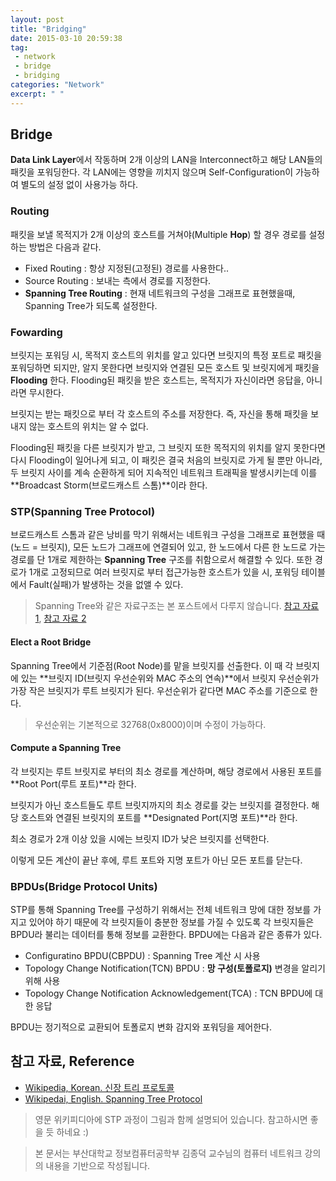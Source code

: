 ```yaml
---
layout: post
title: "Bridging"
date: 2015-03-10 20:59:38
tag:
 - network
 - bridge
 - bridging
categories: "Network"
excerpt: " "
---
```

## Bridge ##
**Data Link Layer**에서 작동하며 2개 이상의 LAN을 Interconnect하고 해당 LAN들의 패킷을 포워딩한다. 각 LAN에는 영향을 끼치지 않으며 Self-Configuration이 가능하여 별도의 설정 없이 사용가능 하다.

### Routing ###
패킷을 보낼 목적지가 2개 이상의 호스트를 거쳐야(Multiple **Hop**) 할 경우 경로를 설정하는 방법은 다음과 같다.

- Fixed Routing : 항상 지정된(고정된) 경로를 사용한다..
- Source Routing : 보내는 측에서 경로를 지정한다.
- **Spanning Tree Routing** : 현재 네트워크의 구성을 그래프로 표현했을때, Spanning Tree가 되도록 설정한다.

### Fowarding ###
브릿지는 포워딩 시, 목적지 호스트의 위치를 알고 있다면 브릿지의 특정 포트로 패킷을 포워딩하면 되지만, 알지 못한다면 브릿지와 연결된 모든 호스트 및 브릿지에게 패킷을 **Flooding** 한다. Flooding된 패킷을 받은 호스트는, 목적지가 자신이라면 응답을, 아니라면 무시한다. 

브릿지는 받는 패킷으로 부터 각 호스트의 주소를 저장한다. 즉, 자신을 통해 패킷을 보내지 않는 호스트의 위치는 알 수 없다.

Flooding된 패킷을 다른 브릿지가 받고, 그 브릿지 또한 목적지의 위치를 알지 못한다면 다시 Flooding이 일어나게 되고, 이 패킷은 결국 처음의 브릿지로 가게 될 뿐만 아니라, 두 브릿지 사이를 계속 순환하게 되어 지속적인 네트워크 트래픽을 발생시키는데 이를 **Broadcast Storm(브로드캐스트 스톰)**이라 한다.

### STP(Spanning Tree Protocol) ###
브로드캐스트 스톰과 같은 낭비를 막기 위해서는 네트워크 구성을 그래프로 표현했을 때(노드 = 브릿지), 모든 노드가 그래프에 연결되어 있고, 한 노드에서 다른 한 노드로 가는 경로를 단 1개로 제한하는 **Spanning Tree** 구조를 취함으로서 해결할 수 있다. 또한 경로가 1개로 고정되므로 여러 브릿지로 부터 접근가능한 호스트가 있을 시, 포워딩 테이블에서 Fault(실패)가 발생하는 것을 없앨 수 있다.

> Spanning Tree와 같은 자료구조는 본 포스트에서 다루지 않습니다. [참고 자료 1](http://ko.wikipedia.org/wiki/%EC%8B%A0%EC%9E%A5_%ED%8A%B8%EB%A6%AC_%ED%94%84%EB%A1%9C%ED%86%A0%EC%BD%9C), [참고 자료 2](http://ko.wikipedia.org/wiki/%EC%83%9D%EC%84%B1%EB%82%98%EB%AC%B4)

#### Elect a Root Bridge  ####
Spanning Tree에서 기준점(Root Node)를 맡을 브릿지를 선출한다. 이 때 각 브릿지에 있는 **브릿지 ID(브릿지 우선순위와 MAC 주소의 연속)**에서 브릿지 우선순위가 가장 작은 브릿지가 루트 브릿지가 된다. 우선순위가 같다면 MAC 주소를 기준으로 한다.

> 우선순위는 기본적으로 32768(0x8000)이며 수정이 가능하다.

#### Compute a Spanning Tree ####
각 브릿지는 루트 브릿지로 부터의 최소 경로를 계산하며, 해당 경로에서 사용된 포트를 **Root Port(루트 포트)**라 한다.

브릿지가 아닌 호스트들도 루트 브릿지까지의 최소 경로를 갖는 브릿지를 결정한다. 해당 호스트와 연결된 브릿지의 포트를 **Designated Port(지명 포트)**라 한다.

최소 경로가 2개 이상 있을 시에는 브릿지 ID가 낮은 브릿지를 선택한다.

이렇게 모든 계산이 끝난 후에, 루트 포트와 지명 포트가 아닌 모든 포트를 닫는다.

### BPDUs(Bridge Protocol Units) ###
STP를 통해 Spanning Tree를 구성하기 위해서는 전체 네트워크 망에 대한 정보를 가지고 있어야 하기 때문에 각 브릿지들이 충분한 정보를 가질 수 있도록 각 브릿지들은 BPDU라 불리는 데이터를 통해 정보를 교환한다. BPDU에는 다음과 같은 종류가 있다.

- Configuratino BPDU(CBPDU) : Spanning Tree 계산 시 사용
- Topology Change Notification(TCN) BPDU : **망 구성(토폴로지)** 변경을 알리기 위해 사용
- Topology Change Notification Acknowledgement(TCA) : TCN BPDU에 대한 응답

BPDU는 정기적으로 교환되어 토폴로지 변화 감지와 포워딩을 제어한다.

## 참고 자료, Reference ##

- [Wikipedia, Korean. 신장 트리 프로토콜](http://ko.wikipedia.org/wiki/%EC%8B%A0%EC%9E%A5_%ED%8A%B8%EB%A6%AC_%ED%94%84%EB%A1%9C%ED%86%A0%EC%BD%9C)
- [Wikipedai, English. Spanning Tree Protocol](http://en.wikipedia.org/wiki/Spanning_Tree_Protocol)

> 영문 위키피디아에 STP 과정이 그림과 함께 설명되어 있습니다. 참고하시면 좋을 듯 하네요 :)

> 본 문서는 부산대학교 정보컴퓨터공학부 김종덕 교수님의 컴퓨터 네트워크 강의의 내용을 기반으로 작성됩니다.